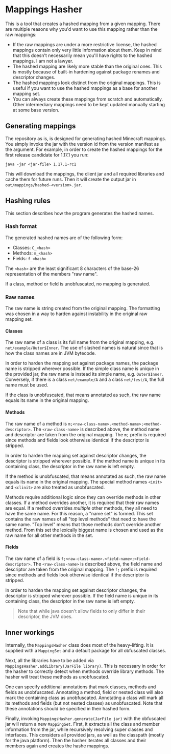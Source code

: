 # Mappings Hasher
This is a tool that creates a hashed mapping from a given mapping.
There are multiple reasons why you'd want to use this mapping rather than the raw mappings:
- If the raw mappings are under a more restrictive license,
  the hashed mappings contain only very little information about them.
  Keep in mind that this doesn't necessarily mean you'll have rights to the hashed mappings.
  I am not a lawyer.
- The hashed mapping are likely more stable than the original ones.
  This is mostly because of built-in hardening against package renames and descriptor changes.
- The hashed mappings look distinct from the original mappings.
  This is useful if you want to use the hashed mappings as a base for another mapping set.
- You can always create these mappings from scratch and automatically.
  Other intermediary mappings need to be kept updated manually starting at some base version.

## Generating mappings
The repository as is, is designed for generating hashed Minecraft mappings.
You simply invoke the jar with the version id from the version manifest as the argument.
For example, in order to create the hashed mappings for the first release candidate for 1.17.1 you run:

    java -jar <jar-file> 1.17.1-rc1

This will download the mappings, the client jar and all required libraries and cache them for future runs.
Then it will create the output jar in `out/mappings/hashed-<version>.jar`.

## Hashing rules
This section describes how the program generates the hashed names.

### Hash format
The generated hashed names are of the following form:
- Classes: `C_<hash>`
- Methods: `m_<hash>`
- Fields: `f_<hash>`

The `<hash>` are the least significant 8 characters of the base-26 representation of the members "raw name".

If a class, method or field is unobfuscated, no mapping is generated.

### Raw names
The raw name is string created from the original mapping.
The formatting was chosen in a way to harden against instability in the original raw mapping set.

#### Classes
The raw name of a class is its full name from the original mapping, e.g. `net/example/Outer$Inner`.
The use of slashed names is natural since that is how the class names are in JVM bytecode.

In order to harden the mapping set against package names, the package name is stripped wherever possible.
If the simple class name is unique in the provided jar, the raw name is instead its simple name, e.g. `Outer$Inner`.
Conversely, if there is a class `net/example/A` and a class `net/test/A`, the full name must be used.

If the class is unobfuscated, that means annotated as such, the raw name equals its name in the original mapping.

#### Methods
The raw name of a method is `m;<raw-class-name>.<method-name>;<method-descriptor>`.
The `<raw-class-name>` is described above, the method name and descriptor are taken from the original mapping.
The `m;` prefix is required since methods and fields look otherwise identical if the descriptor is stripped.

In order to harden the mapping set against descriptor changes, the descriptor is stripped wherever possible.
If the method name is unique in its containing class, the descriptor in the raw name is left empty.

If the method is unobfuscated, that means annotated as such, the raw name equals its name in the original mapping.
The special method names `<init>` and `<clinit>` are also treated as unobfuscated.

Methods require additional logic since they can override methods in other classes.
If a method overrides another, it is required that their raw names are equal.
If a method overrides *multiple* other methods, they all need to have the same name.
For this reason, a "name set" is formed.
This set contains the raw names of all "top level methods" that need to have the same name.
"Top level" means that those methods don't override another method.
From this set the lexically biggest name is chosen and used as the raw name for all other methods in the set.

#### Fields
The raw name of a field is `f;<raw-class-name>.<field-name>;<field-descriptor>`.
The `<raw-class-name>` is described above, the field name and descriptor are taken from the original mapping.
The `f;` prefix is required since methods and fields look otherwise identical if the descriptor is stripped.

In order to harden the mapping set against descriptor changes, the descriptor is stripped wherever possible.
If the field name is unique in its containing class, the descriptor in the raw name is left empty.

> Note that while java doesn't allow fields to only differ in their descriptor, the JVM does.

## Inner workings
Internally, the `MappingsHasher` class does most of the heavy-lifting.
It is supplied with a `MappingSet` and a default package for all obfuscated classes.

Next, all the libraries have to be added via `MappingsHasher.addLibrary(JarFile library)`.
This is necessary in order for the hasher to correctly detect when methods override library methods.
The hasher will treat these methods as unobfuscated.

One can specify additional annotations that mark classes, methods and fields as unobfuscated.
Annotating a method, field or nested class will also mark the containing class as unobfuscated.
Annotating a class will mark all its methods and fields (but not nested classes) as unobfuscated.
Note that these annotations should be specified in their hashed form.

Finally, invoking `MappingsHasher.generate(JarFile jar)` with the obfuscated jar will return a new `MappingSet`.
First, it extracts all the class and member information from the jar,
while recursively resolving super classes and interfaces.
This considers all provided jars, as well as the classpath (mostly for the java platform).
Then the hasher iterates all classes and their members again and creates the hashe mappings.

